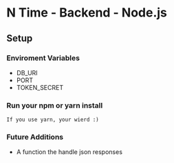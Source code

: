# N Time - Backend - Node.js

## Setup

### Enviroment Variables
- DB_URI
- PORT
- TOKEN_SECRET

### Run your npm or yarn install
```
If you use yarn, your wierd :)
```

### Future Additions
- A function the handle json responses
